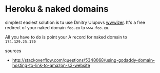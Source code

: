 
# Heroku & naked domains

simplest easiest solution is tu use Dmitry Ulupovs [wwwizer](http://wwwizer.com/naked-domain-redirect). 
It's a free redirect of your naked domain `foo.eu` to  `www.foo.eu`.

All you have to do is point your A record for naked domain to `174.129.25.170`



sources

* http://stackoverflow.com/questions/5348068/using-godaddy-domain-hosting-to-link-to-amazon-s3-website
